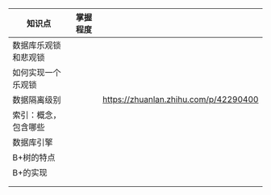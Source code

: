 | 知识点        | 掌握程度 |                                       |
| ---------- | ---- | ------------------------------------- |
| 数据库乐观锁和悲观锁 |      |                                       |
| 如何实现一个乐观锁  |      |                                       |
| 数据隔离级别     |      | https://zhuanlan.zhihu.com/p/42290400 |
| 索引：概念，包含哪些 |      |                                       |
| 数据库引擎      |      |                                       |
| B+树的特点     |      |                                       |
| B+的实现      |      |                                       |
|            |      |                                       |
|            |      |                                       |
